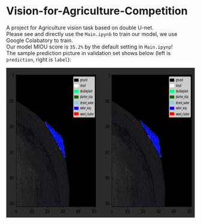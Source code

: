 # Vision-for-Agriculture-Competition
A project for Agriculture vision task based on double U-net.<br>
Please see and directly use the `Main.ipynb` to train our model, we use Google Colabatory to train. <br>
Our model MIOU score is `35.2%` by the default setting in `Main.ipynp`! <br>
The sample prediction picture in validation set shows below (left is `prediction`, right is `label`): <br>

<div align=center>
<img src=https://github.com/Ys-Jia/Vision-for-Agriculture-Competition/blob/main/Prediction_train.png height='400' width='800'>
</div>

